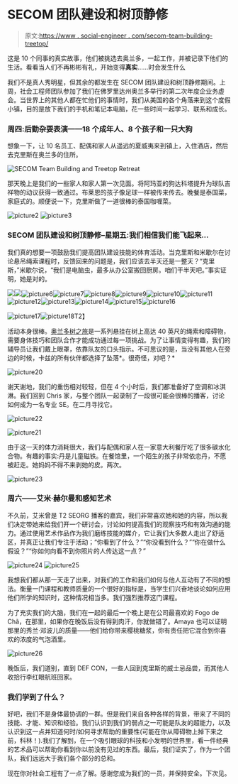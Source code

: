 # SECOM 团队建设和树顶静修

> 原文:[https://www . social-engineer . com/secom-team-building-treetop/](https://www.social-engineer.com/secom-team-building-treetop/)

这是 10 个同事的真实故事，他们被挑选去奥兰多，一起工作，并被记录下他们的生活。看看当人们不再彬彬有礼，开始变得**真实**……时会发生什么

我们不是真人秀明星，但其余的都发生在 SECOM 团队建设和树顶静修期间。上周，社会工程师团队参加了我们在佛罗里达州奥兰多举行的第二次年度企业务虚会。当世界上的其他人都在忙他们的事情时，我们从美国的各个角落来到这个度假小镇，目的是放下我们的手机和笔记本电脑，花一些时间一起学习、联系和成长。

### 周四:后勤杂耍表演——18 个成年人、8 个孩子和一只大狗

想象一下，让 10 名员工、配偶和家人从遥远的夏威夷来到镇上，入住酒店，然后去克里斯在奥兰多的住所。

![SECOM Team Building and Treetop Retreat](../Images/e132b0f960b514bc6ecce6d01b1db88c.png)

那天晚上是我们的一些家人和家人第一次见面。将阿玛亚的狗达科塔提升为球队吉祥物的动议获得一致通过。布莱恩的孩子像足球一样被传来传去。晚餐是泰国菜，家庭式的。顺便说一下，克里斯做了一道很棒的泰国咖喱菜。

![picture2](../Images/f5d8d88ad226e38f91a38a4848dff37d.png) ![picture3](../Images/6ab6e85cc4e5302765d339ac79276e8d.png)

### SECOM 团队建设和树顶静修–星期五:我们相信我们能飞起来…

我们真的想要一项鼓励我们提高团队建设技能的体育活动。当克里斯和米歇尔在讨论悬吊绳索课程时，反馈回来的问题是，我们应该去半天还是一整天？“克里斯，”米歇尔说，“我们是电脑虫，最多从办公室搬回厨房。咱们干半天吧。”事实证明，她是对的。

![](../Images/b2b2488ca6c6661e4163135f9dee7b7c.png)![](../Images/6bcb99aa72861bc7ab7cb694f72150dd.png)![picture6](../Images/65390cc8241a8bb5114276621b959b32.png)![picture7](../Images/cc9e516c2cccbfd5d98703994fb12332.png)![picture8](../Images/310b76fa6858bf5d214f3fb3d83f36c9.png)![picture9](../Images/d409302941cfac599eefb352bd2600b8.png)![picture10](../Images/36500473a7c030763508dc00810ad2e7.png)![picture11](../Images/adc72845ed275971fbd2073c06a540d5.png)![picture12](../Images/f2b1d722a7dffe2715084079fd333f61.png)![picture13](../Images/3cfbeea76a810fbb73f6916af1e0f42c.png)![picture14](../Images/d196ef5f7a1335ab911bd0fc43e07e17.png)![picture15](../Images/11a0ee192bc1dce1ba780d869a751ee3.png)![picture16](../Images/fa9d01476f91439f65f70318fd6b8476.png)

![picture17](../Images/1843c179443e69ab0c1b0ca489d0fcbe.png)![picture18](../Images/113551bb6b4e04433dfeccc84661549d.png)T2】

活动本身很棒。[奥兰多树之旅](https://www.orlandotreetrek.com/)是一系列悬挂在树上高达 40 英尺的绳索和障碍物，需要身体技巧和团队合作才能成功通过每一项挑战。为了让事情变得有趣，我们的辅导员让我们戴上眼罩，依靠队友的口头指示。不可思议的是，当没有其他人在旁边的时候，卡兹的所有伙伴都选择了坠落*。很奇怪，对吧？*

![picture20](../Images/54a8692f151511cebdafc67346728935.png)

谢天谢地，我们的重伤相对较轻，但在 4 个小时后，我们都准备好了空调和冰淇淋。我们回到 Chris 家，与整个团队一起录制了一段很可能会很棒的播客，讨论如何成为一名专业 SE。在二月寻找它。

![picture22](../Images/ccfe54c3544dfb79b9b024885113a2f0.png)

![picture21](../Images/4ddbf254700d8d31a0374ca96d642364.png)

由于这一天的体力消耗很大，我们与配偶和家人在一家意大利餐厅吃了很多碳水化合物。有趣的事实:丹是儿童磁铁。在餐馆里，一个陌生的孩子非常依恋丹，不愿被赶走。她妈妈不得不来剥她的皮。两次。

![picture23](../Images/5ffbf0cd6accb3bd15ed97ff1e896606.png)

### 周六——艾米·赫尔曼和感知艺术

不久前，艾米曾是 T2 SEORG 播客的嘉宾，我们非常喜欢她和她的内容，所以我们决定带她来给我们开一个研讨会，讨论如何提高我们的观察技巧和有效沟通的能力。通过使用艺术作品作为我们磨练技能的媒介，它让我们大多数人走出了舒适区，并真正让我们专注于活动；“你看到了什么？”“你没看到什么？”“你在做什么假设？”“你如何向看不到你照片的人传达这一点？”

![picture24](../Images/98422dd391ddcc367edd64549076e408.png) ![picture25](../Images/77376e1135511b4a63916e6ecef89c21.png)

我想我们都从那一天走了出来，对我们的工作和我们如何与他人互动有了不同的想法。衡量一门课程和教师质量的一个很好的指标是，当学生们兴奋地谈论如何应用他们所学的知识时，这种情况相当多。我们强烈推荐这门课程。

为了充实我们的大脑，我们在一起的最后一个晚上是在公司最喜欢的 Fogo de Chã，在那里，如果你在晚饭后没有得到肉汗，你就做错了。Amaya 也可以证明那里的秀兰·邓波儿的质量——他们给你带来樱桃糖浆，你有责任把它混合到你喜欢的浓度的气泡酒里。

![picture26](../Images/400a3d6a95cf5aaef8a2dbc95de3f9e4.png)

晚饭后，我们道别，直到 DEF CON，一些人回到克里斯的威士忌品尝，而其他人收拾行李红眼航班回家。

### 我们学到了什么？

好吧，我们不是身体最协调的一群。但是我们来自各种各样的背景，带来了不同的技能、才能、知识和经验。我们认识到我们的弱点之一可能是队友的超能力，以及认识到这一点并知道何时/如何寻求帮助的重要性(可能在你从障碍物上掉下来之前，科林！).我们了解到，在一个吸引眼球的科技和小发明的世界里，看一件经典的艺术品可以帮助你看到你以前没有见过的东西。最后，我们证实了，作为一个团队，我们远远大于我们各个部分的总和。

现在你对社会工程有了一点了解。感谢您成为我们的一员，并保持安全。下次见。